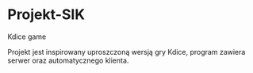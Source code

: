# Projekt-SIK
Kdice game

Projekt jest inspirowany uproszczoną wersją gry Kdice, program zawiera serwer oraz automatycznego klienta.
